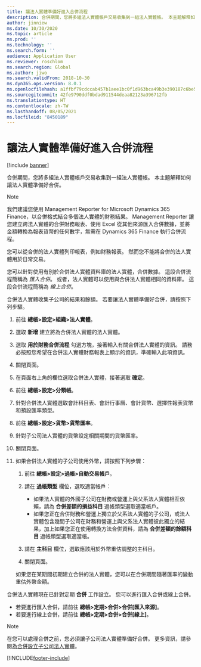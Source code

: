 ```yaml
---
title: 讓法人實體準備好進入合併流程
description: 合併期間，您將多組法人實體帳戶交易收集到一組法人實體帳。 本主題解釋如何讓法人實體準備好合併。
author: jinniew
ms.date: 10/30/2020
ms.topic: article
ms.prod: ''
ms.technology: ''
ms.search.form: ''
audience: Application User
ms.reviewer: roschlom
ms.search.region: Global
ms.author: jiwo
ms.search.validFrom: 2018-10-30
ms.dyn365.ops.version: 8.0.1
ms.openlocfilehash: a1ffbf79cdccab457b1aee1bc0f1d963bca49b3e390187c6be5da475f278a3d8
ms.sourcegitcommit: 42fe9790ddf0bdad911544deaa82123a396712fb
ms.translationtype: HT
ms.contentlocale: zh-TW
ms.lasthandoff: 08/05/2021
ms.locfileid: "8450189"
---
```

# <a name="prepare-a-legal-entity-for-the-consolidation-process"></a>讓法人實體準備好進入合併流程

[!include [banner](../includes/banner.md)]

合併期間，您將多組法人實體帳戶交易收集到一組法人實體帳。 本主題解釋如何讓法人實體準備好合併。

> [!NOTE]
> 我們建議您使用 Management Reporter for Microsoft Dynamics 365 Finance，以合併格式結合多個法人實體的財務結果。 Management Reporter 讓您建立跨法人實體的合併財務報表、使用 Excel 從其他來源匯入合併數據，並將金額轉換為報表貨幣的任何數字，無需在 Dynamics 365 Finance 執行合併流程。

您可以從合併的法人實體列印報表，例如財務報表。 然而您不能將合併的法人實體用於日常交易。

您可以針對使用有別於合併法人實體資料庫的法人實體，合併數據。 這段合併流程簡稱為 *匯入合併*。 或者，法人實體可以使用與合併法人實體相同的資料庫。 這段合併流程簡稱為 *線上合併*。

合併法人實體收集子公司的結果和餘額。 若要讓法人實體準備好合併，請按照下列步驟。

1. 前往 **總帳\>設定\>組織\>法人實體**。
2. 選取 **新增** 建立將為合併法人實體的法人實體。
3. 選取 **用於財務合併流程** 勾選方塊，接著輸入有關合併法人實體的資訊。 請務必按照您希望在合併法人實體財務報表上顯示的資訊，準確輸入此項資訊。
4. 關閉頁面。
5. 在頁面右上角的欄位選取合併法人實體，接著選取 **確定**。
6. 前往 **總帳\>設定\>分類帳**。
7. 針對合併法人實體選取會計科目表、會計行事曆、會計貨幣、選擇性報表貨幣和預設匯率類型。 
8. 前往 **總帳\>設定\>貨幣\>貨幣匯率**。
9. 針對子公司法人實體的貨幣設定相關期間的貨幣匯率。
10. 關閉頁面。
11. 如果合併法人實體的子公司使用外幣，請按照下列步驟：

    1. 前往 **總帳\>設定\>過帳\>自動交易帳戶**。
    2. 請在 **過帳類型** 欄位，選取適當帳戶：

        - 如果法人實體的外國子公司在財務或營運上與父系法人實體相互依賴，請為 **合併差額的損益科目** 過帳類型選取適當帳戶。
        - 如果您正在合併財務和營運上獨立於父系法人實體的子公司，或法人實體包含幾間子公司在財務和營運上與父系法人實體彼此獨立的結果，加上如果您正在使用轉換方法合併資料，請為 **合併差額的餘額科目** 過帳類型選取適當帳。

    3. 請在 **主科目** 欄位，選取應該用於外幣重估調整的主科目。
    4. 關閉頁面。

    如果您在某期間初期建立合併的法人實體，您可以在合併期間隨著匯率的變動重估外幣金額。

合併法人實體現在已針對定期 **合併** 工作設立。 您可以進行匯入合併或線上合併。

- 若要進行匯入合併，請前往 **總帳\>定期\>合併\>合併\[匯入來源\]**。
- 若要進行線上合併，請前往 **總帳\>定期\>合併\>合併\[線上\]**。

> [!NOTE]
> 在您可以處理合併之前，您必須讓子公司法人實體準備好合併。 更多資訊，請參閱[為合併設立子公司法人實體](set-up-subsidiary-company-for-consolidation.md)。


[!INCLUDE[footer-include](../../includes/footer-banner.md)]